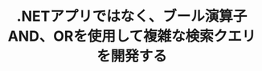 ---
############################# Static ############################
layout: "auto-gen-gist"
draft: false
path: "ja/search/net/boolean/docm/"
otherformats: PDF DOC DOT DOCX DOTX DOTM TXT ODT OTT RTF XLS XLT XLSX XLSM XLSB XLTX XLTM XLA XLAM ODS OTS CSV TSV XML PPT PPS POT PPTX PPTM POTX POTM PPSX PPSM ODP PST OST EML EMLX MSG ONE ZIP XHTML MHTML MD CHM EPUB  FB2 

############################# Head ############################
head_title: ".NETを介した検索クエリにブール検索演算子(AND、OR、NOT)を追加する"
head_description: "GroupDocs.Search .NET APIを使用すると、ソフトウェア開発者は、.NETアプリ内ではなく、ブール演算子AND、ORを使用して、ブール検索を追加したり、新しいクエリを開発したりできます。."

############################# Header ############################
title: ".NETアプリではなく、ブール演算子AND、ORを使用して複雑な検索クエリを開発する"
description: "GroupDocs.Search .NET APIを使用すると、コンピュータープログラマーは、.NETアプリケーション内でブール演算子(AND、OR、NOT) を使用して複雑な検索クエリを開発できます。 "

######################### Download Button #######################
button:
    enable: true

############################# About ############################
about:
    enable: true
    title: "ブール検索とは何ですか？ブール演算子の使用方法は？"
    content: |
       ブール検索は、ユーザーがさまざまなキーワードを演算子と組み合わせて、検索結果をバインド、拡大、および定義できるようにする非常に便利な検索手順です。 AND、OR、NOT、NEARなどのブール演算子は、制限を定義することにより、ユーザーがより広い範囲の結果を取得したり、無関係な検索結果の数を減らしたりするのに役立ちます。 GroupDocs.Search for .NETは、強力な高性能ドキュメント検索APIであり、ソフトウェア開発者は、PDF、HTML、Outlook電子メール、Microsoft Office Word、Excelワークシートなどの最も一般的なドキュメントファイル形式のテキスト検索とインデックス作成を実行できるアプリケーションを開発できます。 、PowerPointプレゼンテーション、Outlook MSG、PSTなど。ブールAND演算子を使用して、入力したすべての単語の結果を表示できます。OR演算子を使用すると、入力した任意の単語の結果を表示できます。NOT演算子を使用すると、出現しない検索結果を表示できます。優れた機能の1つは、キーボードレイアウトと一致しない言語で記述された検索クエリを認識できることです。  

############################# content ############################
steps:
    enable: true
    block:
    - title_left: ".NETを介した検索クエリでブールAND演算子を使用する"
      content_left: |
       GroupDocs.Search .NET APIは、.NETアプリケーション内にブール検索機能を追加するための完全なサポートを提供します。 以下のC＃コード例は、独自の.NETアプリケーション内でテキストおよびオブジェクト形式のクエリでブール「AND」演算子を作成する方法を示しています。

      title_right: " ブール演算子ANDを使用してDOCMドキュメントを検索 "
      content_right: |
         * まず、インデックスフォルダとドキュメントフォルダへのパスを指定する必要があります。
         * [Index](https://apireference.groupdocs.com/search/net/groupdocs.search/index/constructors/2)クラスのインスタンスを呼び出して、指定したフォルダーにインデックスを作成します
         * [検索](https://apireference.groupdocs.com/search/net/groupdocs.search/index/methods/search)メソッドを呼び出して、指定したフォルダーからドキュメントにインデックスを付ける
         * [SearchQuery](https://apireference.groupdocs.com/search/net/groupdocs.search/searchquery)クラスを呼び出してサブクエリ1を作成し、サブクエリ2を作成する
         * [CreateAndQuery](https://apireference.groupdocs.com/search/net/groupdocs.search/index/methods/search) メソッドを呼び出して、サブクエリを1つのクエリに結合します
         * 検索を開始し、検索結果を表示します
         
        
      gisthash: "fa9773cd8d0f379a638e495ad2541a5b"
      gistfile: "use_boolean_and_operator_dotnet.cs"

    - title_left: "ブール演算子の使用方法または.NET経由"
      content_left: |
       GroupDocs.Search for .NETは、ソフトウェアプログラマーが多くの一般的なドキュメント形式を検索できるようにする強力なAPIです。 以下のC＃.NETコード例は、C＃アプリケーション内のテキストおよびオブジェクトフォームクエリでブール「OR」演算子を使用する方法を示しています。

      title_right: "ブールOR演算子を使用してDOCMファイルを検索します"
      content_right: |
        * まず、インデックスフォルダとドキュメントフォルダへのパスを指定する必要があります。
        * [Index](https://apireference.groupdocs.com/search/net/groupdocs.search/index/constructors/2)クラスのインスタンスを呼び出して、指定したフォルダーにインデックスを作成します
        * [検索](https://apireference.groupdocs.com/search/net/groupdocs.search/index/methods/search)メソッドを呼び出して、指定したフォルダーからドキュメントにインデックスを付ける
        * [SearchQuery](https://apireference.groupdocs.com/search/net/groupdocs.search/searchquery) クラスを呼び出してサブクエリ1を作成し、サブクエリ2を作成する
        * [CreateOrQuery](https://apireference.groupdocs.com/search/net/groupdocs.search/searchquery/methods/createorquery) メソッドを呼び出して、サブクエリを1つのクエリに結合します
        * 検索を開始し、検索結果を表示します
     
      gisthash: "c0b22e80f881f8dbc0da17f92c01efc7"
      gistfile: "use_boolean_or_operator_dotnet.cs"
      
    - title_left: "ブール演算子を使用して複雑な検索クエリを作成する"
      content_left: |
        GroupDocs.Search .NETを使用すると、コンピュータープログラマーは、さまざまなブール演算子を組み合わせて、独自の.NETアプリ内に複雑な検索クエリを作成できます。 次の.NETコード例は、外部のソフトウェアやツールをインストールせずにドキュメント検索機能を複雑にする方法を示しています。

      title_right: "複雑な検索クエリを使用してDOCMドキュメントを検索する"
      content_right: |
        * まず、インデックスフォルダとドキュメントフォルダへのパスを指定する必要があります。
        * [Index](https://apireference.groupdocs.com/search/net/groupdocs.search/index/constructors/2)クラスのインスタンスを呼び出して、指定したフォルダーにインデックスを作成します
        * [検索](https://apireference.groupdocs.com/search/net/groupdocs.search/index/methods/search)メソッドを呼び出して、指定したフォルダーからドキュメントにインデックスを付ける
        *検索を開始し、検索結果のテキストクエリを表示します
        *オブジェクトクエリで検索
        * [SearchQuery](https://apireference.groupdocs.com/search/net/groupdocs.search/searchquery)クラスを呼び出してWordQueryとrelativityWordQueryを作成する
        * [CreateAndQuery](https://apireference.groupdocs.com/search/net/groupdocs.search/index/methods/search)メソッドを呼び出して、サブクエリを1つのクエリに結合します
        * [SearchQuery](https://apireference.groupdocs.com/search/net/groupdocs.search/searchquery)クラスを呼び出してeinsteinWordQueryとalbertWordQueryを作成する
        * [CreateOrQuery](https://apireference.groupdocs.com/search/net/groupdocs.search/searchquery/methods/createorquery) メソッドを呼び出して、サブクエリを1つのクエリに結合します
        * [CreateOrQuery](https://apireference.groupdocs.com/search/net/groupdocs.search/searchquery/methods/createorquery) メソッドを呼び出して、サブクエリを1つのクエリに結合します
        * 検索を開始し、検索結果を表示します
     
      gisthash: "216af02ebdd08331fdd05faf8c39e528"
      gistfile: "create_complex_queries_boolean_operator_dotnet.cs"

    - title_left: "システム要求"
      content_left: |
        GroupDocs.Search for .NETは、すべての主要なプラットフォームとオペレーティングシステムでサポートされています。 完全なシステム要件ガイドについては、以下のコードを実行する前に[システム要件](https://docs.groupdocs.com/search/net/system-requirements/) にアクセスしてください。次の前提条件がインストールされていることを確認してください。 システム：
          *オペレーティングシステム：Microsoft Windows、Linux、MacOS
          *開発環境：Visual Studio、Xamarin、MonoDevelopなど
          *フレームワーク：.NETフレームワーク、.NET標準、.NETコア、モノラル
          * [NuGet](https://www.nuget.org/packages/GroupDocs.search/) から最新バージョンのGroupDocs.Search for.NETAPIを入手してください。
        
      title_right: "GroupDocs.Search を使用する理由"
      content_right: |
        * メモリ内およびディスク上での検索インデックスの作成。
        * ファイル、ストリーム、または構造からインデックスを作成する機能。
        * パスワードで保護されたドキュメントのインデックス作成のサポート。
        * 複数のインデックスのマージのサポート。
        * 検索のインデックス作成中にドキュメントをフィルタリングします。
        * 検索中のスペルチェックのサポート。
        * ブレンドされた文字は完全にサポートされています
        * さまざまな種類の検索を1つの検索クエリに結合します。
        * 単純な単語と正規表現の検索がサポートされています
        * 検索クエリでのエイリアス置換を完全にサポートします。

demos:
    enable: true
        

more_formats:
    enable: true


back_to_top:
    enable: true
---